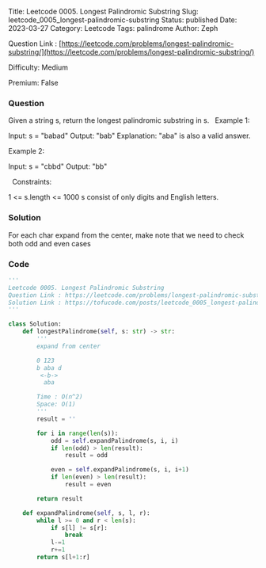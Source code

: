 Title: Leetcode 0005. Longest Palindromic Substring
Slug: leetcode_0005_longest-palindromic-substring
Status: published
Date: 2023-03-27
Category: Leetcode
Tags: palindrome
Author: Zeph

Question Link : [https://leetcode.com/problems/longest-palindromic-substring/](https://leetcode.com/problems/longest-palindromic-substring/)

Difficulty: Medium

Premium: False

### Question
Given a string s, return the longest palindromic substring in s.
 
Example 1:

Input: s = "babad"
Output: "bab"
Explanation: "aba" is also a valid answer.

Example 2:

Input: s = "cbbd"
Output: "bb"

 
Constraints:

1 <= s.length <= 1000
s consist of only digits and English letters.

### Solution

For each char expand from the center, make note that we need to check both odd and even cases 

### Code
```python
'''
Leetcode 0005. Longest Palindromic Substring
Question Link : https://leetcode.com/problems/longest-palindromic-substring/
Solution Link : https://tofucode.com/posts/leetcode_0005_longest-palindromic-substring.html
'''

class Solution:
    def longestPalindrome(self, s: str) -> str:
        '''
        expand from center

        0 123
        b aba d
         <-b->
          aba

        Time : O(n^2)
        Space: O(1)
        '''
        result = ''

        for i in range(len(s)):
            odd = self.expandPalindrome(s, i, i)
            if len(odd) > len(result):
                result = odd

            even = self.expandPalindrome(s, i, i+1)
            if len(even) > len(result):
                result = even

        return result

    def expandPalindrome(self, s, l, r):
        while l >= 0 and r < len(s):
            if s[l] != s[r]:
                break
            l-=1
            r+=1
        return s[l+1:r]


```

